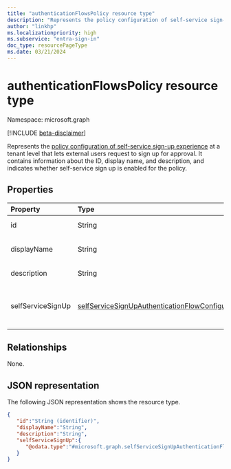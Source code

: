 ```yaml
---
title: "authenticationFlowsPolicy resource type"
description: "Represents the policy configuration of self-service sign-up experience at a tenant level that lets external users request to sign up for approval. "
author: "linkhp"
ms.localizationpriority: high
ms.subservice: "entra-sign-in"
doc_type: resourcePageType
ms.date: 03/21/2024
---
```


# authenticationFlowsPolicy resource type


Namespace: microsoft.graph

[!INCLUDE [beta-disclaimer](../../includes/beta-disclaimer.md)]

Represents the [policy configuration of self-service sign-up experience](../resources/selfservicesignupauthenticationflowconfiguration.md) at a tenant level that lets external users request to sign up for approval. It contains information about the ID, display name, and description, and indicates whether self-service sign up is enabled for the policy.

## Properties
|Property|Type|Description|
|:-------|:---|:----------|
|id|String| Inherited property. The ID of the authentication flows policy. Optional. Read-only.
|displayName|String| Inherited property. The human-readable name of the policy. This property isn't a key. Optional. Read-only.|
|description|String|Inherited property. A description of the policy. This property isn't a key. Optional. Read-only.|
|selfServiceSignUp|[selfServiceSignUpAuthenticationFlowConfiguration](../resources/selfservicesignupauthenticationflowconfiguration.md) |Contains [selfServiceSignUpAuthenticationFlowConfiguration](../resources/selfservicesignupauthenticationflowconfiguration.md) settings that convey whether self-service sign-up is enabled or disabled. This property isn't a key. Optional. Read-only. |

## Relationships
None.

## JSON representation
The following JSON representation shows the resource type.
<!-- {
  "blockType": "resource",
  "keyProperty": "id",
  "@odata.type": "microsoft.graph.authenticationFlowsPolicy",
  "openType": false
}
-->

``` json
{
   "id":"String (identifier)",
   "displayName":"String",
   "description":"String",
   "selfServiceSignUp":{
      "@odata.type":"#microsoft.graph.selfServiceSignUpAuthenticationFlowConfiguration"
   }
}
```


